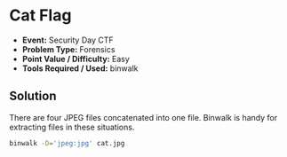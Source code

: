 # Cat Flag
* **Event:** Security Day CTF
* **Problem Type:** Forensics
* **Point Value / Difficulty:** Easy
* **Tools Required / Used:** binwalk

## Solution

There are four JPEG files concatenated into one file. Binwalk is handy for extracting files in these situations.

```sh
binwalk -D='jpeg:jpg' cat.jpg
```
